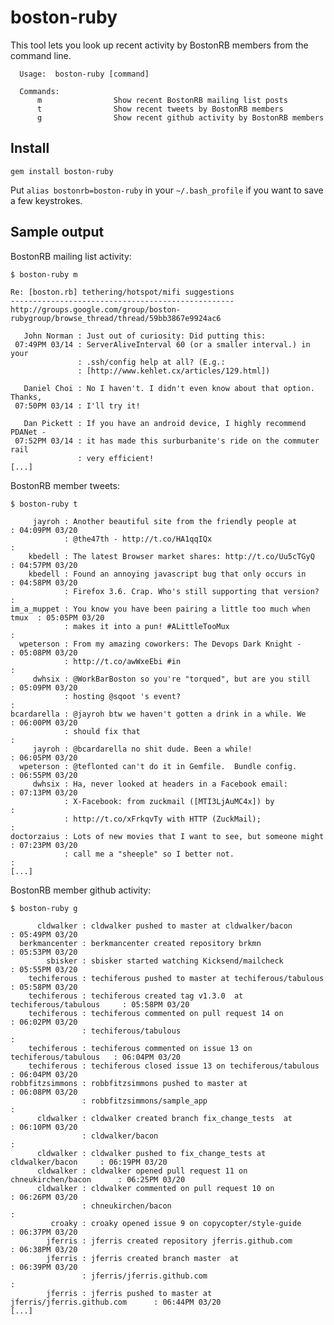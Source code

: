 # boston-ruby

This tool lets you look up recent activity by BostonRB members from the command
line.

      Usage:  boston-ruby [command]

      Commands:
          m                Show recent BostonRB mailing list posts
          t                Show recent tweets by BostonRB members
          g                Show recent github activity by BostonRB members


## Install

    gem install boston-ruby


Put `alias bostonrb=boston-ruby` in your `~/.bash_profile` if you want to save a few
keystrokes.

## Sample output


BostonRB mailing list activity:

    $ boston-ruby m

    Re: [boston.rb] tethering/hotspot/mifi suggestions
    --------------------------------------------------
    http://groups.google.com/group/boston-rubygroup/browse_thread/thread/59bb3867e9924ac6

       John Norman : Just out of curiosity: Did putting this:                    
     07:49PM 03/14 : ServerAliveInterval 60 (or a smaller interval.) in your     
                   : .ssh/config help at all? (E.g.:                             
                   : [http://www.kehlet.cx/articles/129.html])                   

       Daniel Choi : No I haven't. I didn't even know about that option. Thanks, 
     07:50PM 03/14 : I'll try it!                                                

       Dan Pickett : If you have an android device, I highly recommend PDANet -  
     07:52PM 03/14 : it has made this surburbanite's ride on the commuter rail   
                   : very efficient!                                             
    [...]


BostonRB member tweets:

    $ boston-ruby t

         jayroh : Another beautiful site from the friendly people at          : 04:09PM 03/20
                : @the47th - http://t.co/HA1qqIQx                             :
        kbedell : The latest Browser market shares: http://t.co/Uu5cTGyQ      : 04:57PM 03/20
        kbedell : Found an annoying javascript bug that only occurs in        : 04:58PM 03/20
                : Firefox 3.6. Crap. Who's still supporting that version?     :
    im_a_muppet : You know you have been pairing a little too much when tmux  : 05:05PM 03/20
                : makes it into a pun! #ALittleTooMux                         :
      wpeterson : From my amazing coworkers: The Devops Dark Knight -         : 05:08PM 03/20
                : http://t.co/awWxeEbi #in                                    :
         dwhsix : @WorkBarBoston so you're "torqued", but are you still       : 05:09PM 03/20
                : hosting @sqoot 's event?                                    :
    bcardarella : @jayroh btw we haven't gotten a drink in a while. We        : 06:00PM 03/20
                : should fix that                                             :
         jayroh : @bcardarella no shit dude. Been a while!                    : 06:05PM 03/20
      wpeterson : @teflonted can't do it in Gemfile.  Bundle config.          : 06:55PM 03/20
         dwhsix : Ha, never looked at headers in a Facebook email:            : 07:13PM 03/20
                : X-Facebook: from zuckmail ([MTI3LjAuMC4x]) by               :
                : http://t.co/xFrkqvTy with HTTP (ZuckMail);                  :
    doctorzaius : Lots of new movies that I want to see, but someone might    : 07:23PM 03/20
                : call me a "sheeple" so I better not.                        :
    [...]

BostonRB member github activity:

    $ boston-ruby g

          cldwalker : cldwalker pushed to master at cldwalker/bacon               : 05:49PM 03/20
      berkmancenter : berkmancenter created repository brkmn                      : 05:53PM 03/20
            sbisker : sbisker started watching Kicksend/mailcheck                 : 05:55PM 03/20
        techiferous : techiferous pushed to master at techiferous/tabulous        : 05:58PM 03/20
        techiferous : techiferous created tag v1.3.0  at techiferous/tabulous     : 05:58PM 03/20
        techiferous : techiferous commented on pull request 14 on                 : 06:02PM 03/20
                    : techiferous/tabulous                                        :
        techiferous : techiferous commented on issue 13 on techiferous/tabulous   : 06:04PM 03/20
        techiferous : techiferous closed issue 13 on techiferous/tabulous         : 06:04PM 03/20
    robbfitzsimmons : robbfitzsimmons pushed to master at                         : 06:08PM 03/20
                    : robbfitzsimmons/sample_app                                  :
          cldwalker : cldwalker created branch fix_change_tests  at               : 06:10PM 03/20
                    : cldwalker/bacon                                             :
          cldwalker : cldwalker pushed to fix_change_tests at cldwalker/bacon     : 06:19PM 03/20
          cldwalker : cldwalker opened pull request 11 on chneukirchen/bacon      : 06:25PM 03/20
          cldwalker : cldwalker commented on pull request 10 on                   : 06:26PM 03/20
                    : chneukirchen/bacon                                          :
             croaky : croaky opened issue 9 on copycopter/style-guide             : 06:37PM 03/20
            jferris : jferris created repository jferris.github.com               : 06:38PM 03/20
            jferris : jferris created branch master  at                           : 06:39PM 03/20
                    : jferris/jferris.github.com                                  :
            jferris : jferris pushed to master at jferris/jferris.github.com      : 06:44PM 03/20
    [...]

